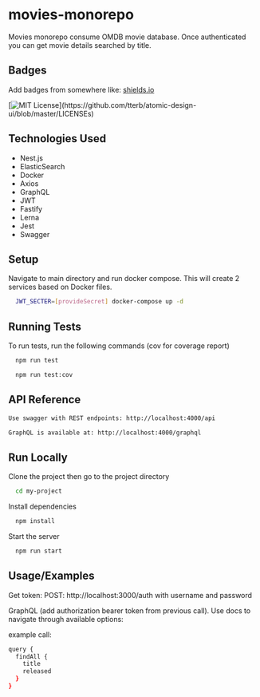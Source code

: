 
# movies-monorepo

Movies monorepo consume OMDB movie database. Once authenticated you can get movie details searched by title.

## Badges

Add badges from somewhere like: [shields.io](https://shields.io/)


[![MIT License](https://img.shields.io/apm/l/atomic-design-ui.svg?)](https://github.com/tterb/atomic-design-ui/blob/master/LICENSEs)

## Technologies Used

- Nest.js
- ElasticSearch
- Docker
- Axios
- GraphQL
- JWT
- Fastify
- Lerna
- Jest
- Swagger

## Setup

Navigate to main directory and run docker compose. This will create 2 services based on Docker files.

```bash
  JWT_SECTER=[provideSecret] docker-compose up -d
```
    
## Running Tests

To run tests, run the following commands (cov for coverage report)

```bash
  npm run test
```

```bash
  npm run test:cov
```


## API Reference

```bash
Use swagger with REST endpoints: http://localhost:4000/api
```

```bash
GraphQL is available at: http://localhost:4000/graphql
```

## Run Locally

Clone the project then go to the project directory

```bash
  cd my-project
```

Install dependencies

```bash
  npm install
```

Start the server

```bash
  npm run start
```

## Usage/Examples

Get token: POST: http://localhost:3000/auth with username and password

GraphQL (add authorization bearer token from previous call). Use docs to navigate through available options:

example call:
```bash
query {
  findAll {
    title
    released
  }
}
```
